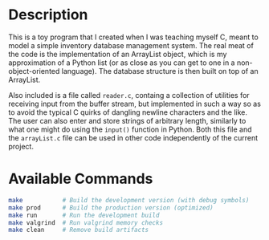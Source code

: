 # Description

This is a toy program that I created when I was teaching myself C, meant to model a simple inventory database management system. The real meat of the code is the implementation of an ArrayList object, which is my approximation of a Python list (or as close as you can get to one in a non-object-oriented language). The database structure is then built on top of an ArrayList.

Also included is a file called ```reader.c```, containg a collection of utilities for receiving input from the buffer stream, but implemented in such a way so as to avoid the typical C quirks of dangling newline characters and the like. The user can also enter and store strings of arbitrary length, similarly to what one might do using the ```input()``` function in Python. Both this file and the ```arrayList.c``` file can be used in other code independently of the current project.

# Available Commands

```sh
make           # Build the development version (with debug symbols)
make prod      # Build the production version (optimized)
make run       # Run the development build
make valgrind  # Run valgrind memory checks
make clean     # Remove build artifacts
```
